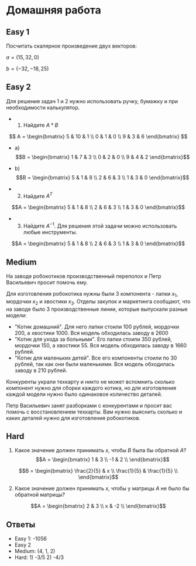 # Домашняя работа

## Easy 1

Посчитать скалярное произведение двух векторов:

$a = (15, 32, 0)$

$b = (-32, -18, 25)$

## Easy 2

Для решения задач 1 и 2 нужно использовать ручку, бумажку и при необходимости калькулятор.

- 1. Найдите $A*B$

$$
A = \begin{bmatrix}
5 & 10 & 1 \\
0 & 1 & 0 \\
9 & 3 & 6
\end{bmatrix}
$$

- a)
$$B = \begin{bmatrix}
1 & 7 & 3 \\
0 & 2 & 0 \\
9 & 4 & 2
\end{bmatrix}$$

- b)
$$B = \begin{bmatrix}
5 & 1 & 8 \\
2 & 6 & 3 \\
1 & 3 & 0
\end{bmatrix}$$

- 2. Найдите $A^T$

$$A = \begin{bmatrix}
5 & 1 & 8 \\
2 & 6 & 3 \\
1 & 3 & 0
\end{bmatrix}$$

- 3. Найдите $A^{-1}$. Для решения этой задачи можно использовать любые инструменты.

$$A = \begin{bmatrix}
5 & 1 & 8 \\
2 & 6 & 3 \\
1 & 3 & 0
\end{bmatrix}$$

## Medium

На заводе робокотиков производственный переполох и Петр Васильевич просит помочь ему.

Для изготовления робокотика нужны были 3 компонента - лапки $x_1$, мордочки $x_2$ и хвостики $x_3$. Отделы закупок и маркетинга сообщают, что на заводе было 3 производственные линии, которые выпускали разные модели:

- "Котик домашний". Для него лапки стоили 100 рублей, мордочки 200, а хвостики 1000. Вся модель обходилась заводу в 2600
- "Котик для ухода за больными". Его лапки стоили 350 рублей, мордочки 150, а хвостики 55. Вся модель обходилась заводу в 1660 рублей.
- "Котик для маленьких детей". Все его компоненты стоили по 30 рублей, так как они были маленькими. Вся модель обходилась заводу в 210 рублей.

Конкуренты украли техкарту и никто не может вспомнить сколько компонент нужно для сборки каждого котика, но для изготовления каждой модели нужно было одинаковое количество деталей.

Петр Васильевич занят разборками с конкурентами и просит вас помочь с восстановлением техкарты. Вам нужно выяснить сколько и каких деталей нужно для изготовления робокотиков.

## Hard
1) Какое значение должен принимать $x$, чтобы $B$ была бы обратной $A$?  
$$A = \begin{bmatrix}
1 & 3  \\
-1 & 2  \\
\end{bmatrix}$$

$$B = \begin{bmatrix}
\frac{2}{5} & x  \\
\frac{1}{5} & \frac{1}{5}  \\
\end{bmatrix}$$

2) Какое значение должен принимать $x$, чтобы у матрицы $A$ не было бы обратной матрицы?

$$A = \begin{bmatrix}
2 & 3  \\
x & -2  \\
\end{bmatrix}$$





## Ответы

- Easy 1: -1056
- Easy 2
- Medium: (4, 1, 2)
- Hard: 1) -3/5 2) -4/3
